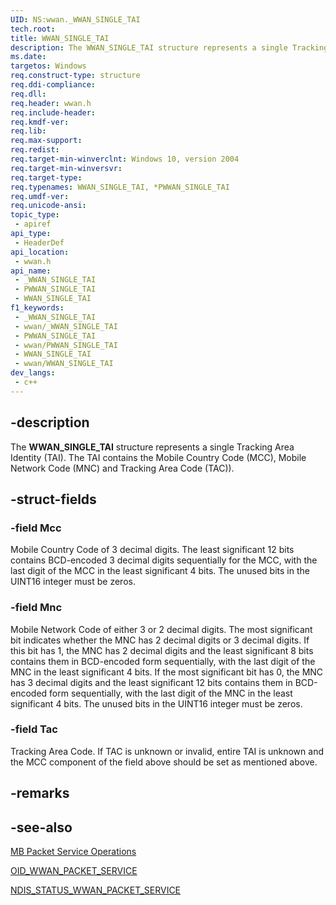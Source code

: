 ```yaml
---
UID: NS:wwan._WWAN_SINGLE_TAI
tech.root: 
title: WWAN_SINGLE_TAI
description: The WWAN_SINGLE_TAI structure represents a single Tracking Area Identity (TAI).
ms.date: 
targetos: Windows
req.construct-type: structure
req.ddi-compliance: 
req.dll: 
req.header: wwan.h
req.include-header: 
req.kmdf-ver: 
req.lib: 
req.max-support: 
req.redist: 
req.target-min-winverclnt: Windows 10, version 2004
req.target-min-winversvr: 
req.target-type: 
req.typenames: WWAN_SINGLE_TAI, *PWWAN_SINGLE_TAI
req.umdf-ver: 
req.unicode-ansi: 
topic_type:
 - apiref
api_type:
 - HeaderDef
api_location:
 - wwan.h
api_name:
 - _WWAN_SINGLE_TAI
 - PWWAN_SINGLE_TAI
 - WWAN_SINGLE_TAI
f1_keywords:
 - _WWAN_SINGLE_TAI
 - wwan/_WWAN_SINGLE_TAI
 - PWWAN_SINGLE_TAI
 - wwan/PWWAN_SINGLE_TAI
 - WWAN_SINGLE_TAI
 - wwan/WWAN_SINGLE_TAI
dev_langs:
 - c++
---
```


## -description

The **WWAN_SINGLE_TAI** structure represents a single Tracking Area Identity (TAI). The TAI contains the Mobile Country Code (MCC), Mobile Network Code (MNC) and Tracking Area Code (TAC)).

## -struct-fields

### -field Mcc

Mobile Country Code of 3 decimal digits. The least significant 12 bits contains BCD-encoded 3 decimal digits sequentially for the MCC, with the last digit of the MCC in the least significant 4 bits. The unused bits in the UINT16 integer must be zeros.

### -field Mnc

Mobile Network Code of either 3 or 2 decimal digits. The most significant bit indicates whether the MNC has 2 decimal digits or 3 decimal digits. If this bit has 1, the MNC has 2 decimal digits and the least significant 8 bits contains them in BCD-encoded form sequentially, with the last digit of the MNC in the least significant 4 bits. If the most significant bit has 0, the MNC has 3 decimal digits and the least significant 12 bits contains them in BCD-encoded form sequentially, with the last digit of the MNC in the least significant 4 bits. The unused bits in the UINT16 integer must be zeros.

### -field Tac

Tracking Area Code. If TAC is unknown or invalid, entire TAI is unknown and the MCC component of the field above should be set as mentioned above.

## -remarks

## -see-also

[MB Packet Service Operations](/windows-hardware/drivers/network/mb-packet-service-attach-operations)

[OID_WWAN_PACKET_SERVICE](/windows-hardware/drivers/network/oid-wwan-packet-service)

[NDIS_STATUS_WWAN_PACKET_SERVICE](/windows-hardware/drivers/network/ndis-status-wwan-packet-service)
